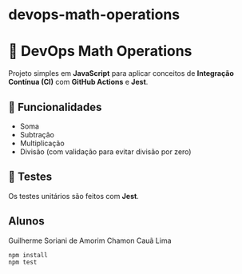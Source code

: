 # devops-math-operations

# 🧮 DevOps Math Operations

Projeto simples em **JavaScript** para aplicar conceitos de **Integração Contínua (CI)** com **GitHub Actions** e **Jest**.

## 🚀 Funcionalidades
- Soma
- Subtração
- Multiplicação
- Divisão (com validação para evitar divisão por zero)

## 🧪 Testes
Os testes unitários são feitos com **Jest**.

## Alunos
Guilherme Soriani de Amorim Chamon
Cauã Lima 

```bash
npm install
npm test

